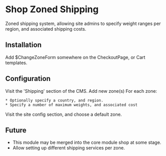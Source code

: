 # Shop Zoned Shipping 

Zoned shipping system, allowing site admins to specify weight ranges per region, and associated shipping costs.

## Installation

Add $ChangeZoneForm somewhere on the CheckoutPage, or Cart templates.

## Configuration

Visit the 'Shipping' section of the CMS.
Add new zone(s)
For each zone:

	* Optionally specify a country, and region.
	* Specify a number of maximum weights, and associated cost
	
Visit the site config section, and choose a default zone.

## Future

 * This module may be merged into the core module shop at some stage.
 * Allow setting up different shipping services per zone.
